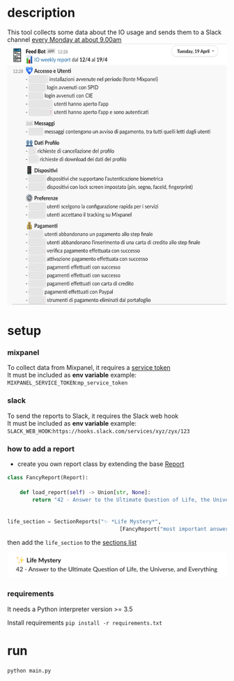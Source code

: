 # description
This tool collects some data about the IO usage and sends them to a Slack channel [every Monday at about 9.00am](.github/workflows/python-app.yml)
<img src="img/report.jpg" height="600" />

# setup
### mixpanel
To collect data from Mixpanel, it requires a [service token](https://eu.mixpanel.com/report/2460815/settings/#project/2460815/serviceaccounts)
<br/>It must be included as **env variable**
example:<br/>
`MIXPANEL_SERVICE_TOKEN`:`mp_service_token`

### slack
To send the reports to Slack, it requires the Slack web hook
<br/>It must be included as **env variable**
example:<br/>
`SLACK_WEB_HOOK`:`https://hooks.slack.com/services/xyz/zyx/123`

### how to add a report
- create you own report class by extending the base [Report](src/models/report.py)

```python
class FancyReport(Report):

	def load_report(self) -> Union[str, None]:
		return "42 - Answer to the Ultimate Question of Life, the Universe, and Everything"


life_section = SectionReports("✨ *Life Mystery*",
                                    [FancyReport("most important answer")])
```
then add the `life_section` to the [sections list](src/main.py)

<img src="img/my_report.png" />

### requirements
It needs a Python interpreter version >= 3.5

Install requirements
`pip install -r requirements.txt`

# run
`python main.py`